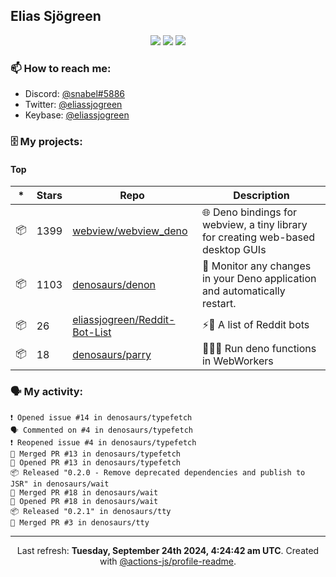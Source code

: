## Elias Sjögreen

<p align="center">
  <img src="https://img.shields.io/badge/🎂-dec. 2003-success" />
  <img src="https://img.shields.io/badge/🌎-Stockholm-informational" />
  <img src="https://img.shields.io/badge/👦-He/Him-informational" />
</p>

### 📫 How to reach me:

- Discord: [@snabel#5886](https://discord.com/users/267978757799673866)
- Twitter: [@eliassjogreen](https://twitter.com/eliassjogreen)
- Keybase: [@eliassjogreen](https://keybase.io/eliassjogreen)

### 🗄 My projects:

#### Top
|*|Stars|Repo|Description|
|---|---|---|---|
| 📦 | 1399 | [webview/webview_deno](https://github.com/webview/webview_deno) | 🌐 Deno bindings for webview, a tiny library for creating web-based desktop GUIs |
| 📦 | 1103 | [denosaurs/denon](https://github.com/denosaurs/denon) | 👀 Monitor any changes in your Deno application and automatically restart. |
| 📦 | 26 | [eliassjogreen/Reddit-Bot-List](https://github.com/eliassjogreen/Reddit-Bot-List) | ⚡️🤖 A list of Reddit bots |
| 📦 | 18 | [denosaurs/parry](https://github.com/denosaurs/parry) | 👷🏽‍♂️ Run deno functions in WebWorkers |

### 🗣 My activity:

```
❗️ Opened issue #14 in denosaurs/typefetch
🗣 Commented on #4 in denosaurs/typefetch
❗️ Reopened issue #4 in denosaurs/typefetch
🎉 Merged PR #13 in denosaurs/typefetch
💪 Opened PR #13 in denosaurs/typefetch
📦 Released "0.2.0 - Remove deprecated dependencies and publish to JSR" in denosaurs/wait
🎉 Merged PR #18 in denosaurs/wait
💪 Opened PR #18 in denosaurs/wait
📦 Released "0.2.1" in denosaurs/tty
🎉 Merged PR #3 in denosaurs/tty
```

------------
<p align="center">Last refresh: <b>Tuesday, September 24th 2024, 4:24:42 am UTC</b>. Created with <a href=https://github.com/marketplace/actions/profile-readme>@actions-js/profile-readme</a>.</p>
